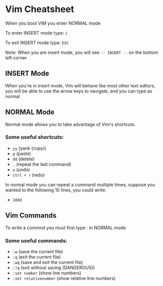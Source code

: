 # Vim Cheatsheet
When you boot VIM you enter NORMAL mode

To enter INSERT mode type: `i`

To exit INSERT mode type: `ESC`

Note: When you are insert mode, you will see `-- INSERT --` on the bottom
left corner

## INSERT Mode
When you're in insert mode, Vim will behave like most other text editors, you
will be able to use the arrow keys to navigate, and you can type as normal

## NORMAL Mode
Normal mode allows you to take advantage of Vim's shortcuts.

### Some useful shortcuts:
- `yy` (yank (copy))
- `p` (paste)
- `dd` (delete)
- `.` (repeat the last command)
- `u` (undo)
- `ctrl + r` (redo)

In normal mode you can repeat a command multiple times, suppose you wanted to the
following 10 lines, you could write:
- `10dd`

## Vim Commands
To write a commnd you must first type : in NORMAL mode

### Some useful commands:
- `:w` (save the current file)
- `:q` (exit the current file)
- `:wq` (save and exit the current file)
- `:!q` (exit without saving (DANGEROUS))
- `:set number` (show line numbers)
- `:set relativenumber` (show relative line numbers)

